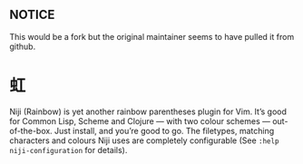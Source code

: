 NOTICE
------

This would be a fork but the original maintainer seems to have pulled it from github.

虹
=

Niji (Rainbow) is yet another rainbow parentheses plugin for Vim. It’s good for
Common Lisp, Scheme and Clojure — with two colour schemes — out-of-the-box.
Just install, and you’re good to go. The filetypes, matching characters and
colours Niji uses are completely configurable (See `:help niji-configuration`
for details).
